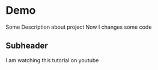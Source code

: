 # Demo
Some Description about project 
Now I changes some code

## Subheader 
I am watching this tutorial on youtube 